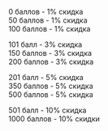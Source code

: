  [набор тестовых данных для автомата, при котором мы гарантированно будем знать, что в соответствии со своими накопленными баллами покупатель получит верную скидку]: #
 [воспользуемся техниками тест-дизайна, проверим граничные значения и проверим классы эквивалентности]: #
 [даны условия]: #
[0-100 - 1% скидки]: #
[От 100 до 200 - 3% скидки]: #
[От 200 до 500 - 5% скидки]: #
[От 500 - 10% скидки]: #

0 баллов - 1% скидка\
50 баллов - 1% скидка\
100 баллов - 1% скидка

101 балл - 3% скидка\
150 баллов - 3% скидка\
200 баллов - 3% скидка

201 балл - 5% скидка\
350 баллов - 5% скидка\
500 баллов - 5% скидка

501 балл - 10% скидка\
1000 баллов - 10% скидки

